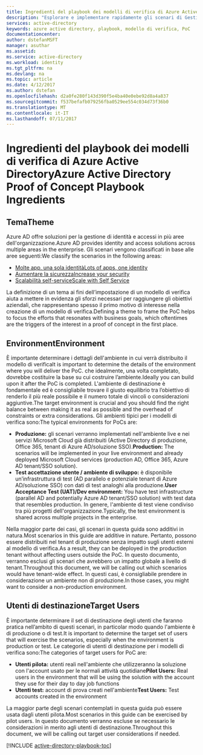 ```yaml
---
title: Ingredienti del playbook dei modelli di verifica di Azure Active Directory | Microsoft Docs
description: "Esplorare e implementare rapidamente gli scenari di Gestione delle identità e degli accessi"
services: active-directory
keywords: azure active directory, playbook, modello di verifica, PoC
documentationcenter: 
author: dstefanMSFT
manager: asuthar
ms.assetid: 
ms.service: active-directory
ms.workload: identity
ms.tgt_pltfrm: na
ms.devlang: na
ms.topic: article
ms.date: 4/12/2017
ms.author: dstefan
ms.openlocfilehash: d2a0fe280f143d390f5e4ba40e0ebe92d8a4a837
ms.sourcegitcommit: f537befafb079256fba0529ee554c034d73f36b0
ms.translationtype: MT
ms.contentlocale: it-IT
ms.lasthandoff: 07/11/2017
---
```

# <a name="azure-active-directory-proof-of-concept-playbook-ingredients"></a><span data-ttu-id="fdcee-104">Ingredienti del playbook dei modelli di verifica di Azure Active Directory</span><span class="sxs-lookup"><span data-stu-id="fdcee-104">Azure Active Directory Proof of Concept Playbook Ingredients</span></span> 

## <a name="theme"></a><span data-ttu-id="fdcee-105">Tema</span><span class="sxs-lookup"><span data-stu-id="fdcee-105">Theme</span></span>
<span data-ttu-id="fdcee-106">Azure AD offre soluzioni per la gestione di identità e accessi in più aree dell'organizzazione.</span><span class="sxs-lookup"><span data-stu-id="fdcee-106">Azure AD provides identity and access solutions across multiple areas in the enterprise.</span></span> <span data-ttu-id="fdcee-107">Gli scenari vengono classificati in base alle aree seguenti:</span><span class="sxs-lookup"><span data-stu-id="fdcee-107">We classify the scenarios in the following areas:</span></span> 

* [<span data-ttu-id="fdcee-108">Molte app, una sola identità</span><span class="sxs-lookup"><span data-stu-id="fdcee-108">Lots of apps, one identity</span></span>](active-directory-playbook-implementation.md#theme---lots-of-apps-one-identity) 
* [<span data-ttu-id="fdcee-109">Aumentare la sicurezza</span><span class="sxs-lookup"><span data-stu-id="fdcee-109">Increase your security</span></span>](active-directory-playbook-implementation.md#theme---increase-your-security) 
* [<span data-ttu-id="fdcee-110">Scalabilità self-service</span><span class="sxs-lookup"><span data-stu-id="fdcee-110">Scale with Self Service</span></span>](active-directory-playbook-implementation.md#theme---scale-with-self-service) 

<span data-ttu-id="fdcee-111">La definizione di un tema ai fini dell’impostazione di un modello di verifica aiuta a mettere in evidenza gli sforzi necessari per raggiungere gli obiettivi aziendali, che rappresentano spesso il primo motivo di interesse nella creazione di un modello di verifica.</span><span class="sxs-lookup"><span data-stu-id="fdcee-111">Defining a theme to frame the PoC helps to focus the efforts that resonates with business goals, which oftentimes are the triggers of the interest in a proof of concept in the first place.</span></span> 

## <a name="environment"></a><span data-ttu-id="fdcee-112">Environment</span><span class="sxs-lookup"><span data-stu-id="fdcee-112">Environment</span></span>

<span data-ttu-id="fdcee-113">È importante determinare i dettagli dell'ambiente in cui verrà distribuito il modello di verifica</span><span class="sxs-lookup"><span data-stu-id="fdcee-113">It is important to determine the details of the environment where you will deliver the PoC.</span></span> <span data-ttu-id="fdcee-114">che idealmente, una volta completato, dovrebbe costituire la base su cui costruire l’ambiente.</span><span class="sxs-lookup"><span data-stu-id="fdcee-114">Ideally you can build upon it after the PoC is completed.</span></span> <span data-ttu-id="fdcee-115">L'ambiente di destinazione è fondamentale ed è consigliabile trovare il giusto equilibrio tra l’obiettivo di renderlo il più reale possibile e il numero totale di vincoli o considerazioni aggiuntive.</span><span class="sxs-lookup"><span data-stu-id="fdcee-115">The target environment is crucial and you should find the right balance between making it as real as possible and the overhead of constraints or extra considerations.</span></span> <span data-ttu-id="fdcee-116">Gli ambienti tipici per i modelli di verifica sono:</span><span class="sxs-lookup"><span data-stu-id="fdcee-116">The typical environments for PoCs are:</span></span>
* <span data-ttu-id="fdcee-117">**Produzione:** gli scenari verranno implementati nell'ambiente live e nei servizi Microsoft Cloud già distribuiti (Active Directory di produzione, Office 365, tenant di Azure AD/soluzione SSO).</span><span class="sxs-lookup"><span data-stu-id="fdcee-117">**Production:** The scenarios will be implemented in your live environment and already deployed Microsoft Cloud services (production AD, Office 365, Azure AD tenant/SSO solution).</span></span> 
* <span data-ttu-id="fdcee-118">**Test accettazione utente / ambiente di sviluppo:** è disponibile un’infrastruttura di test (AD parallelo e potenziale tenant di Azure AD/soluzione SSO) con dati di test analoghi alla produzione.</span><span class="sxs-lookup"><span data-stu-id="fdcee-118">**User Acceptance Test (UAT)/Dev environment:** You have test infrastructure (parallel AD and potentially Azure AD tenant/SSO solution) with test data that resembles production.</span></span> <span data-ttu-id="fdcee-119">In genere, l'ambiente di test viene condiviso tra più progetti dell'organizzazione.</span><span class="sxs-lookup"><span data-stu-id="fdcee-119">Typically, the test environment is shared across multiple projects in the enterprise.</span></span>

<span data-ttu-id="fdcee-120">Nella maggior parte dei casi, gli scenari in questa guida sono additivi in natura.</span><span class="sxs-lookup"><span data-stu-id="fdcee-120">Most scenarios in this guide are additive in nature.</span></span> <span data-ttu-id="fdcee-121">Pertanto, possono essere distribuiti nel tenant di produzione senza impatto sugli utenti esterni al modello di verifica.</span><span class="sxs-lookup"><span data-stu-id="fdcee-121">As a result, they can be deployed in the production tenant without affecting users outside the PoC.</span></span> <span data-ttu-id="fdcee-122">In questo documento, verranno esclusi gli scenari che avrebbero un impatto globale a livello di tenant.</span><span class="sxs-lookup"><span data-stu-id="fdcee-122">Throughout this document, we will be calling out which scenarios would have tenant-wide effect.</span></span> <span data-ttu-id="fdcee-123">In questi casi, è consigliabile prendere in considerazione un ambiente non di produzione.</span><span class="sxs-lookup"><span data-stu-id="fdcee-123">In those cases, you might want to consider a non-production environment.</span></span> 


## <a name="target-users"></a><span data-ttu-id="fdcee-124">Utenti di destinazione</span><span class="sxs-lookup"><span data-stu-id="fdcee-124">Target Users</span></span>

<span data-ttu-id="fdcee-125">È importante determinare il set di destinazione degli utenti che faranno pratica nell’ambito di questi scenari, in particolar modo quando l'ambiente è di produzione o di test.</span><span class="sxs-lookup"><span data-stu-id="fdcee-125">It is important to determine the target set of users that will exercise the scenarios, especially when the environment is production or test.</span></span> <span data-ttu-id="fdcee-126">Le categorie di utenti di destinazione per i modelli di verifica sono:</span><span class="sxs-lookup"><span data-stu-id="fdcee-126">The categories of target users for PoC are:</span></span>
* <span data-ttu-id="fdcee-127">**Utenti pilota:** utenti reali nell'ambiente che utilizzeranno la soluzione con l'account usato per le normali attività quotidiane</span><span class="sxs-lookup"><span data-stu-id="fdcee-127">**Pilot Users:** Real users in the environment that will be using the solution with the account they use for their day to day job functions</span></span>
* <span data-ttu-id="fdcee-128">**Utenti test:** account di prova creati nell'ambiente</span><span class="sxs-lookup"><span data-stu-id="fdcee-128">**Test Users:** Test accounts created in the environment</span></span> 

<span data-ttu-id="fdcee-129">La maggior parte degli scenari contemplati in questa guida può essere usata dagli utenti pilota.</span><span class="sxs-lookup"><span data-stu-id="fdcee-129">Most scenarios in this guide can be exercised by pilot users.</span></span> <span data-ttu-id="fdcee-130">In questo documento verranno escluse se necessario le considerazioni in merito agli utenti di destinazione.</span><span class="sxs-lookup"><span data-stu-id="fdcee-130">Throughout this document, we will be calling out target user considerations if needed.</span></span>


[!INCLUDE [active-directory-playbook-toc](../../includes/active-directory-playbook-steps.md)]